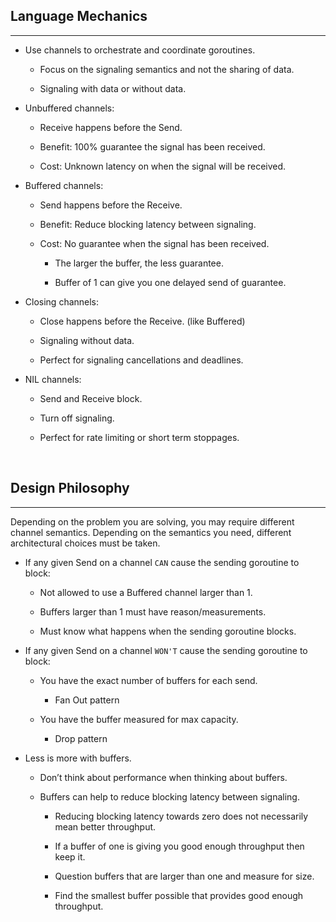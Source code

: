 ## Language Mechanics
***

- Use channels to orchestrate and coordinate goroutines.

  - Focus on the signaling semantics and not the sharing of data.

  - Signaling with data or without data.

- Unbuffered channels:

  - Receive happens before the Send.

  - Benefit: 100% guarantee the signal has been received.

  - Cost: Unknown latency on when the signal will be received.

- Buffered channels:

  - Send happens before the Receive.

  - Benefit: Reduce blocking latency between signaling.

  - Cost: No guarantee when the signal has been received.

    - The larger the buffer, the less guarantee.

    - Buffer of 1 can give you one delayed send of guarantee.

- Closing channels:

  - Close happens before the Receive. (like Buffered)

  - Signaling without data.

  - Perfect for signaling cancellations and deadlines.

- NIL channels:

  - Send and Receive block.

  - Turn off signaling.

  - Perfect for rate limiting or short term stoppages.

&nbsp;

## Design Philosophy
***

Depending on the problem you are solving, you may require different channel semantics. Depending on the semantics you need, different architectural choices must be taken.

- If any given Send on a channel `CAN` cause the sending goroutine to block:

  - Not allowed to use a Buffered channel larger than 1.

  - Buffers larger than 1 must have reason/measurements.

  - Must know what happens when the sending goroutine blocks.

- If any given Send on a channel `WON'T` cause the sending goroutine to block:

  - You have the exact number of buffers for each send.

    - Fan Out pattern

  - You have the buffer measured for max capacity.

    - Drop pattern

- Less is more with buffers.

  - Don’t think about performance when thinking about buffers.

  - Buffers can help to reduce blocking latency between signaling.

    - Reducing blocking latency towards zero does not necessarily mean better throughput.

    - If a buffer of one is giving you good enough throughput then keep it.

    - Question buffers that are larger than one and measure for size.

    - Find the smallest buffer possible that provides good enough throughput.